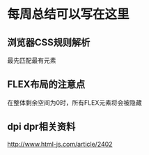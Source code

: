 # 每周总结可以写在这里
## 浏览器CSS规则解析
   最先匹配最有元素

## FLEX布局的注意点
   在整体剩余空间为0时，所有FLEX元素将会被隐藏

## dpi dpr相关资料
   http://www.html-js.com/article/2402